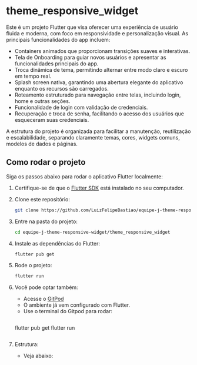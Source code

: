 # theme_responsive_widget

Este é um projeto Flutter que visa oferecer uma experiência de usuário fluida e moderna, com foco em responsividade e personalização visual. As principais funcionalidades do app incluem:

- Containers animados que proporcionam transições suaves e interativas.
- Tela de Onboarding para guiar novos usuários e apresentar as funcionalidades principais do app.
- Troca dinâmica de tema, permitindo alternar entre modo claro e escuro em tempo real.
- Splash screen nativa, garantindo uma abertura elegante do aplicativo enquanto os recursos são carregados.
- Roteamento estruturado para navegação entre telas, incluindo login, home e outras seções.
- Funcionalidade de login com validação de credenciais.
- Recuperação e troca de senha, facilitando o acesso dos usuários que esqueceram suas credenciais.

A estrutura do projeto é organizada para facilitar a manutenção, reutilização e escalabilidade, separando claramente temas, cores, widgets comuns, modelos de dados e páginas.

## Como rodar o projeto

Siga os passos abaixo para rodar o aplicativo Flutter localmente:

1. Certifique-se de que o [Flutter SDK](https://flutter.dev/docs/get-started/install) está instalado no seu computador.

2. Clone este repositório:
   ```bash
   git clone https://github.com/LuizFelipeBastiao/equipe-j-theme-responsive-widget.git
   ```

3. Entre na pasta do projeto:
   ```bash
   cd equipe-j-theme-responsive-widget/theme_responsive_widget
   ```
   
4. Instale as dependências do Flutter:
   ```bash
   flutter pub get
   ```
   
5. Rode o projeto:
   ```bash
   flutter run
   ```

6. Você pode optar também:
   - Acesse o [GitPod](https://gitpod.io/#https://github.com/LuizFelipeBastiao/equipe-j-theme-responsive-widget)
   - O ambiente já vem configurado com Flutter.
   - Use o terminal do Gitpod para rodar:
     ```bash
    flutter pub get
    flutter run
   ```
7. Estrutura:
   - Veja abaixo:
